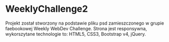 # WeeklyChallenge2

Projekt został stworzony na podstawie pliku psd zamieszczonego w grupie faebookowej Weekly WebDev Challenge.
Strona jest responsywna, wykorszytane technologie to: HTML5, CSS3, Bootstrap v4, jQuery.